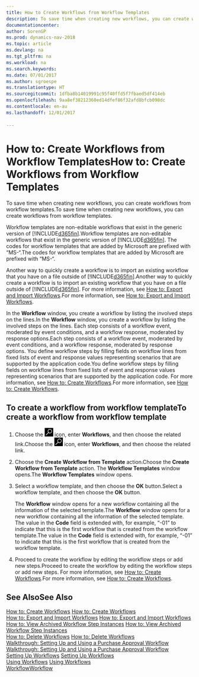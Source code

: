 ```yaml
---
title: How to Create Workflows from Workflow Templates
description: To save time when creating new workflows, you can create workflows from workflow templates.
documentationcenter: 
author: SorenGP
ms.prod: dynamics-nav-2018
ms.topic: article
ms.devlang: na
ms.tgt_pltfrm: na
ms.workload: na
ms.search.keywords: 
ms.date: 07/01/2017
ms.author: sgroespe
ms.translationtype: HT
ms.sourcegitcommit: 1dfba8b14019991c95f40ffd5f7fbaed5df414eb
ms.openlocfilehash: 9aa8ef38212360ed14dfef86f32afd8bfcb098dc
ms.contentlocale: en-au
ms.lasthandoff: 12/01/2017

---
```

# <a name="how-to-create-workflows-from-workflow-templates"></a><span data-ttu-id="13f4f-103">How to: Create Workflows from Workflow Templates</span><span class="sxs-lookup"><span data-stu-id="13f4f-103">How to: Create Workflows from Workflow Templates</span></span>
<span data-ttu-id="13f4f-104">To save time when creating new workflows, you can create workflows from workflow templates.</span><span class="sxs-lookup"><span data-stu-id="13f4f-104">To save time when creating new workflows, you can create workflows from workflow templates.</span></span>  

 <span data-ttu-id="13f4f-105">Workflow templates are non-editable workflows that exist in the generic version of [!INCLUDE[d365fin](includes/d365fin_md.md)].</span><span class="sxs-lookup"><span data-stu-id="13f4f-105">Workflow templates are non-editable workflows that exist in the generic version of [!INCLUDE[d365fin](includes/d365fin_md.md)].</span></span> <span data-ttu-id="13f4f-106">The codes for workflow templates that are added by Microsoft are prefixed with “MS-“.</span><span class="sxs-lookup"><span data-stu-id="13f4f-106">The codes for workflow templates that are added by Microsoft are prefixed with “MS-“.</span></span>  

 <span data-ttu-id="13f4f-107">Another way to quickly create a workflow is to import an existing workflow that you have on a file outside of [!INCLUDE[d365fin](includes/d365fin_md.md)].</span><span class="sxs-lookup"><span data-stu-id="13f4f-107">Another way to quickly create a workflow is to import an existing workflow that you have on a file outside of [!INCLUDE[d365fin](includes/d365fin_md.md)].</span></span> <span data-ttu-id="13f4f-108">For more information, see [How to: Export and Import Workflows](across-how-to-export-and-import-workflows.md).</span><span class="sxs-lookup"><span data-stu-id="13f4f-108">For more information, see [How to: Export and Import Workflows](across-how-to-export-and-import-workflows.md).</span></span>  

<span data-ttu-id="13f4f-109">In the **Workflow** window, you create a workflow by listing the involved steps on the lines.</span><span class="sxs-lookup"><span data-stu-id="13f4f-109">In the **Workflow** window, you create a workflow by listing the involved steps on the lines.</span></span> <span data-ttu-id="13f4f-110">Each step consists of a workflow event, moderated by event conditions, and a workflow response, moderated by response options.</span><span class="sxs-lookup"><span data-stu-id="13f4f-110">Each step consists of a workflow event, moderated by event conditions, and a workflow response, moderated by response options.</span></span> <span data-ttu-id="13f4f-111">You define workflow steps by filling fields on workflow lines from fixed lists of event and response values representing scenarios that are supported by the application code.</span><span class="sxs-lookup"><span data-stu-id="13f4f-111">You define workflow steps by filling fields on workflow lines from fixed lists of event and response values representing scenarios that are supported by the application code.</span></span> <span data-ttu-id="13f4f-112">For more information, see [How to: Create Workflows](across-how-to-create-workflows.md).</span><span class="sxs-lookup"><span data-stu-id="13f4f-112">For more information, see [How to: Create Workflows](across-how-to-create-workflows.md).</span></span>  

## <a name="to-create-a-workflow-from-workflow-template"></a><span data-ttu-id="13f4f-113">To create a workflow from workflow template</span><span class="sxs-lookup"><span data-stu-id="13f4f-113">To create a workflow from workflow template</span></span>  
1.  <span data-ttu-id="13f4f-114">Choose the ![Search for Page or Report](media/ui-search/search_small.png "Search for Page or Report icon") icon, enter **Workflows**, and then choose the related link.</span><span class="sxs-lookup"><span data-stu-id="13f4f-114">Choose the ![Search for Page or Report](media/ui-search/search_small.png "Search for Page or Report icon") icon, enter **Workflows**, and then choose the related link.</span></span>  
2.  <span data-ttu-id="13f4f-115">Choose the **Create Workflow from Template** action.</span><span class="sxs-lookup"><span data-stu-id="13f4f-115">Choose the **Create Workflow from Template** action.</span></span> <span data-ttu-id="13f4f-116">The **Workflow Templates** window opens.</span><span class="sxs-lookup"><span data-stu-id="13f4f-116">The **Workflow Templates** window opens.</span></span>  
3.  <span data-ttu-id="13f4f-117">Select a workflow template, and then choose the **OK** button.</span><span class="sxs-lookup"><span data-stu-id="13f4f-117">Select a workflow template, and then choose the **OK** button.</span></span>  

     <span data-ttu-id="13f4f-118">The **Workflow** window opens for a new workflow containing all the information of the selected template.</span><span class="sxs-lookup"><span data-stu-id="13f4f-118">The **Workflow** window opens for a new workflow containing all the information of the selected template.</span></span> <span data-ttu-id="13f4f-119">The value in the **Code** field is extended with, for example, “-01” to indicate that this is the first workflow that is created from the workflow template.</span><span class="sxs-lookup"><span data-stu-id="13f4f-119">The value in the **Code** field is extended with, for example, “-01” to indicate that this is the first workflow that is created from the workflow template.</span></span>  
4.  <span data-ttu-id="13f4f-120">Proceed to create the workflow by editing the workflow steps or add new steps.</span><span class="sxs-lookup"><span data-stu-id="13f4f-120">Proceed to create the workflow by editing the workflow steps or add new steps.</span></span> <span data-ttu-id="13f4f-121">For more information, see [How to: Create Workflows](across-how-to-create-workflows.md).</span><span class="sxs-lookup"><span data-stu-id="13f4f-121">For more information, see [How to: Create Workflows](across-how-to-create-workflows.md).</span></span>  

## <a name="see-also"></a><span data-ttu-id="13f4f-122">See Also</span><span class="sxs-lookup"><span data-stu-id="13f4f-122">See Also</span></span>  
 <span data-ttu-id="13f4f-123">[How to: Create Workflows](across-how-to-create-workflows.md) </span><span class="sxs-lookup"><span data-stu-id="13f4f-123">[How to: Create Workflows](across-how-to-create-workflows.md) </span></span>  
 <span data-ttu-id="13f4f-124">[How to: Export and Import Workflows](across-how-to-export-and-import-workflows.md) </span><span class="sxs-lookup"><span data-stu-id="13f4f-124">[How to: Export and Import Workflows](across-how-to-export-and-import-workflows.md) </span></span>  
 <span data-ttu-id="13f4f-125">[How to: View Archived Workflow Step Instances](across-how-to-view-archived-workflow-step-instances.md) </span><span class="sxs-lookup"><span data-stu-id="13f4f-125">[How to: View Archived Workflow Step Instances](across-how-to-view-archived-workflow-step-instances.md) </span></span>  
 <span data-ttu-id="13f4f-126">[How to: Delete Workflows](across-how-to-delete-workflows.md) </span><span class="sxs-lookup"><span data-stu-id="13f4f-126">[How to: Delete Workflows](across-how-to-delete-workflows.md) </span></span>  
 <span data-ttu-id="13f4f-127">[Walkthrough: Setting Up and Using a Purchase Approval Workflow](walkthrough-setting-up-and-using-a-purchase-approval-workflow.md) </span><span class="sxs-lookup"><span data-stu-id="13f4f-127">[Walkthrough: Setting Up and Using a Purchase Approval Workflow](walkthrough-setting-up-and-using-a-purchase-approval-workflow.md) </span></span>  
 <span data-ttu-id="13f4f-128">[Setting Up Workflows](across-set-up-workflows.md) </span><span class="sxs-lookup"><span data-stu-id="13f4f-128">[Setting Up Workflows](across-set-up-workflows.md) </span></span>  
 <span data-ttu-id="13f4f-129">[Using Workflows](across-use-workflows.md) </span><span class="sxs-lookup"><span data-stu-id="13f4f-129">[Using Workflows](across-use-workflows.md) </span></span>  
 [<span data-ttu-id="13f4f-130">Workflow</span><span class="sxs-lookup"><span data-stu-id="13f4f-130">Workflow</span></span>](across-workflow.md)   

